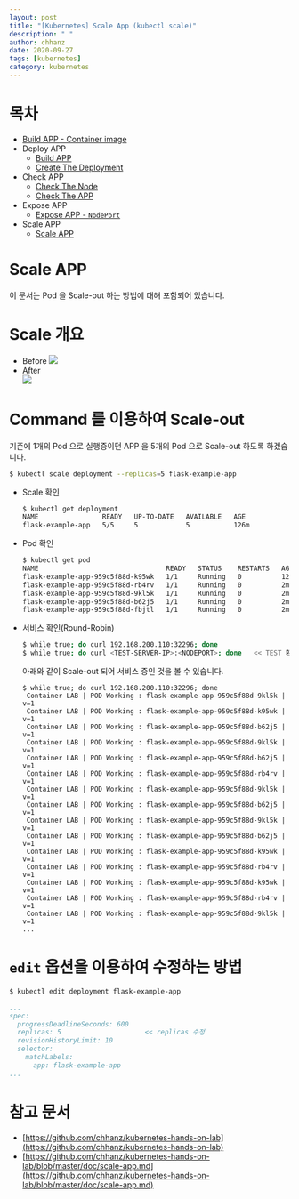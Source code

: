 ```yaml
---
layout: post
title: "[Kubernetes] Scale App (kubectl scale)"
description: " "
author: chhanz
date: 2020-09-27
tags: [kubernetes]
category: kubernetes
---
```

# 목차
+ [Build APP - Container image](/container/2020/09/21/buildah/)   
+ Deploy APP
    + [Build APP](/container/2020/09/22/podman-build-flask-example-app/)   
    + [Create The Deployment](/kubernetes/2020/09/23/create-deployment/)   
+ Check APP
    + [Check The Node](/kubernetes/2020/09/24/check-the-node/)   
    + [Check The APP](/kubernetes/2020/09/24/check-the-app/)   
+ Expose APP   
    + [Expose APP - `NodePort`](/kubernetes/2020/09/25/expose-app/)   
+ Scale APP   
    + [Scale APP](/kubernetes/2020/09/27/scale-app/)   
   
# Scale APP
이 문서는 Pod 을 Scale-out 하는 방법에 대해 포함되어 있습니다.   
   
# Scale 개요
* Before
![](https://d33wubrfki0l68.cloudfront.net/043eb67914e9474e30a303553d5a4c6c7301f378/0d8f6/docs/tutorials/kubernetes-basics/public/images/module_05_scaling1.svg)   
* After   
![](https://d33wubrfki0l68.cloudfront.net/30f75140a581110443397192d70a4cdb37df7bfc/b5f56/docs/tutorials/kubernetes-basics/public/images/module_05_scaling2.svg)   

# Command 를 이용하여 Scale-out
기존에 1개의 Pod 으로 실행중이던 APP 을 5개의 Pod 으로 Scale-out 하도록 하겠습니다.   
```bash
$ kubectl scale deployment --replicas=5 flask-example-app
```
   
* Scale 확인
    ```bash
    $ kubectl get deployment
    NAME                READY   UP-TO-DATE   AVAILABLE   AGE
    flask-example-app   5/5     5            5           126m
    ```
* Pod 확인
    ```bash
    $ kubectl get pod
    NAME                                READY   STATUS    RESTARTS   AGE
    flask-example-app-959c5f88d-k95wk   1/1     Running   0          127m
    flask-example-app-959c5f88d-rb4rv   1/1     Running   0          2m21s
    flask-example-app-959c5f88d-9kl5k   1/1     Running   0          2m21s
    flask-example-app-959c5f88d-b62j5   1/1     Running   0          2m21s
    flask-example-app-959c5f88d-fbjtl   1/1     Running   0          2m21s
    ```
* 서비스 확인(Round-Robin)
    ```bash
    $ while true; do curl 192.168.200.110:32296; done
    $ while true; do curl <TEST-SERVER-IP>:<NODEPORT>; done   << TEST 환경에 맞게 수정합니다.  
    ```
    아래와 같이 Scale-out 되어 서비스 중인 것을 볼 수 있습니다.   
    ```console
    $ while true; do curl 192.168.200.110:32296; done
     Container LAB | POD Working : flask-example-app-959c5f88d-9kl5k | v=1
     Container LAB | POD Working : flask-example-app-959c5f88d-k95wk | v=1
     Container LAB | POD Working : flask-example-app-959c5f88d-b62j5 | v=1
     Container LAB | POD Working : flask-example-app-959c5f88d-9kl5k | v=1
     Container LAB | POD Working : flask-example-app-959c5f88d-b62j5 | v=1
     Container LAB | POD Working : flask-example-app-959c5f88d-rb4rv | v=1
     Container LAB | POD Working : flask-example-app-959c5f88d-9kl5k | v=1
     Container LAB | POD Working : flask-example-app-959c5f88d-b62j5 | v=1
     Container LAB | POD Working : flask-example-app-959c5f88d-9kl5k | v=1
     Container LAB | POD Working : flask-example-app-959c5f88d-b62j5 | v=1
     Container LAB | POD Working : flask-example-app-959c5f88d-k95wk | v=1
     Container LAB | POD Working : flask-example-app-959c5f88d-rb4rv | v=1
     Container LAB | POD Working : flask-example-app-959c5f88d-k95wk | v=1
     Container LAB | POD Working : flask-example-app-959c5f88d-rb4rv | v=1
     Container LAB | POD Working : flask-example-app-959c5f88d-9kl5k | v=1
    ...
    ```

# `edit` 옵션을 이용하여 수정하는 방법 
```bash
$ kubectl edit deployment flask-example-app
```
```yaml
...
spec:
  progressDeadlineSeconds: 600
  replicas: 5                     << replicas 수정
  revisionHistoryLimit: 10
  selector:
    matchLabels:
      app: flask-example-app
...
```
   
# 참고 문서
* [https://github.com/chhanz/kubernetes-hands-on-lab](https://github.com/chhanz/kubernetes-hands-on-lab)   
* [https://github.com/chhanz/kubernetes-hands-on-lab/blob/master/doc/scale-app.md](https://github.com/chhanz/kubernetes-hands-on-lab/blob/master/doc/scale-app.md)   
   
